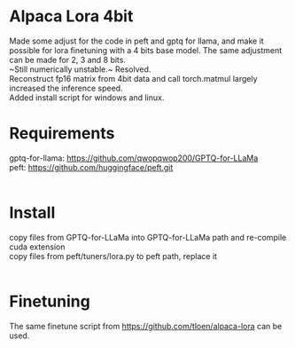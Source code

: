 # Alpaca Lora 4bit
Made some adjust for the code in peft and gptq for llama, and make it possible for lora finetuning with a 4 bits base model. The same adjustment can be made for 2, 3 and 8 bits.
<br>
~Still numerically unstable.~ Resolved.
<br>
Reconstruct fp16 matrix from 4bit data and call torch.matmul largely increased the inference speed.
<br>
Added install script for windows and linux.
<br>
# Requirements
gptq-for-llama: https://github.com/qwopqwop200/GPTQ-for-LLaMa<br>
peft: https://github.com/huggingface/peft.git<br>
<br>
# Install
copy files from GPTQ-for-LLaMa into GPTQ-for-LLaMa path and re-compile cuda extension<br>
copy files from peft/tuners/lora.py to peft path, replace it<br>
<br>
# Finetuning
The same finetune script from https://github.com/tloen/alpaca-lora can be used.<br>

